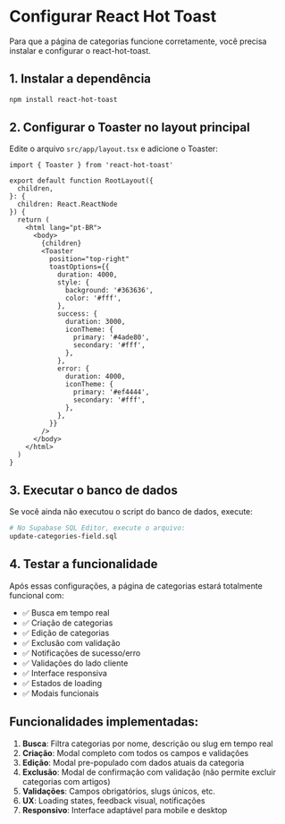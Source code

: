 # Configurar React Hot Toast

Para que a página de categorias funcione corretamente, você precisa instalar e configurar o react-hot-toast.

## 1. Instalar a dependência

```bash
npm install react-hot-toast
```

## 2. Configurar o Toaster no layout principal

Edite o arquivo `src/app/layout.tsx` e adicione o Toaster:

```tsx
import { Toaster } from 'react-hot-toast'

export default function RootLayout({
  children,
}: {
  children: React.ReactNode
}) {
  return (
    <html lang="pt-BR">
      <body>
        {children}
        <Toaster
          position="top-right"
          toastOptions={{
            duration: 4000,
            style: {
              background: '#363636',
              color: '#fff',
            },
            success: {
              duration: 3000,
              iconTheme: {
                primary: '#4ade80',
                secondary: '#fff',
              },
            },
            error: {
              duration: 4000,
              iconTheme: {
                primary: '#ef4444',
                secondary: '#fff',
              },
            },
          }}
        />
      </body>
    </html>
  )
}
```

## 3. Executar o banco de dados

Se você ainda não executou o script do banco de dados, execute:

```bash
# No Supabase SQL Editor, execute o arquivo:
update-categories-field.sql
```

## 4. Testar a funcionalidade

Após essas configurações, a página de categorias estará totalmente funcional com:

- ✅ Busca em tempo real
- ✅ Criação de categorias
- ✅ Edição de categorias
- ✅ Exclusão com validação
- ✅ Notificações de sucesso/erro
- ✅ Validações do lado cliente
- ✅ Interface responsiva
- ✅ Estados de loading
- ✅ Modais funcionais

## Funcionalidades implementadas:

1. **Busca**: Filtra categorias por nome, descrição ou slug em tempo real
2. **Criação**: Modal completo com todos os campos e validações
3. **Edição**: Modal pre-populado com dados atuais da categoria
4. **Exclusão**: Modal de confirmação com validação (não permite excluir categorias com artigos)
5. **Validações**: Campos obrigatórios, slugs únicos, etc.
6. **UX**: Loading states, feedback visual, notificações
7. **Responsivo**: Interface adaptável para mobile e desktop
